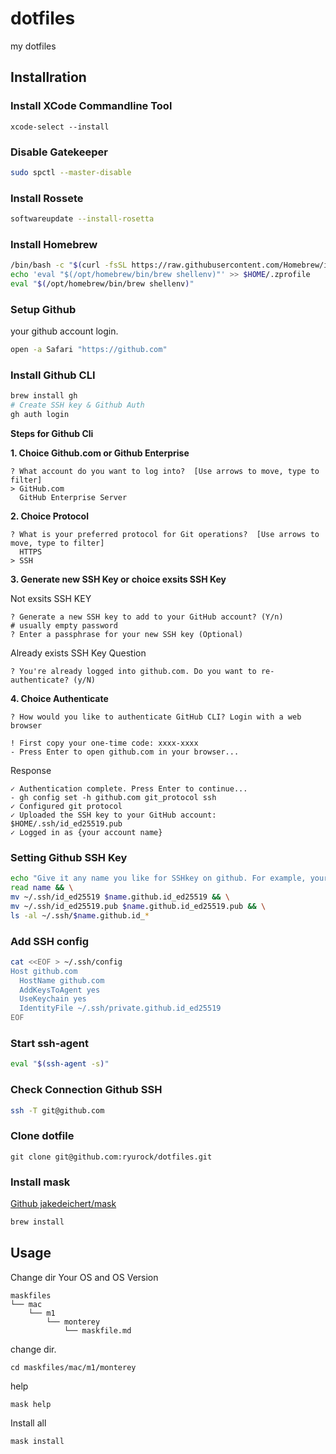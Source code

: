 # dotfiles

my dotfiles

## Installration

### Install XCode Commandline Tool

```
xcode-select --install
```

### Disable Gatekeeper

```bash
sudo spctl --master-disable
```

### Install Rossete

```bash
softwareupdate --install-rosetta
```

### Install Homebrew

```bash
/bin/bash -c "$(curl -fsSL https://raw.githubusercontent.com/Homebrew/install/HEAD/install.sh)"
echo 'eval "$(/opt/homebrew/bin/brew shellenv)"' >> $HOME/.zprofile
eval "$(/opt/homebrew/bin/brew shellenv)"
```

### Setup Github

your github account login.

```bash
open -a Safari "https://github.com"
```

### Install Github CLI

```bash
brew install gh
# Create SSH key & Github Auth
gh auth login
```

**Steps for Github Cli**

**1. Choice Github.com or Github Enterprise**

```
? What account do you want to log into?  [Use arrows to move, type to filter]
> GitHub.com
  GitHub Enterprise Server
```

**2. Choice Protocol**

```
? What is your preferred protocol for Git operations?  [Use arrows to move, type to filter]
  HTTPS
> SSH
```

**3. Generate new SSH Key or choice exsits SSH Key**

Not exsits SSH KEY
```
? Generate a new SSH key to add to your GitHub account? (Y/n)
# usually empty password
? Enter a passphrase for your new SSH key (Optional) 
```


Already exists SSH Key Question
```
? You're already logged into github.com. Do you want to re-authenticate? (y/N) 
```

**4. Choice Authenticate**

```
? How would you like to authenticate GitHub CLI? Login with a web browser

! First copy your one-time code: xxxx-xxxx
- Press Enter to open github.com in your browser... 
```

Response

```
✓ Authentication complete. Press Enter to continue...
- gh config set -h github.com git_protocol ssh
✓ Configured git protocol
✓ Uploaded the SSH key to your GitHub account: $HOME/.ssh/id_ed25519.pub
✓ Logged in as {your account name}
```

### Setting Github SSH Key

```bash
echo "Give it any name you like for SSHkey on github. For example, your company name or your account name."
read name && \
mv ~/.ssh/id_ed25519 $name.github.id_ed25519 && \
mv ~/.ssh/id_ed25519.pub $name.github.id_ed25519.pub && \
ls -al ~/.ssh/$name.github.id_*
```

### Add SSH config

```bash
cat <<EOF > ~/.ssh/config
Host github.com
  HostName github.com
  AddKeysToAgent yes
  UseKeychain yes
  IdentityFile ~/.ssh/private.github.id_ed25519
EOF
```

### Start ssh-agent

```bash
eval "$(ssh-agent -s)"
```

### Check Connection Github SSH

```bash
ssh -T git@github.com
```

### Clone dotfile

```
git clone git@github.com:ryurock/dotfiles.git
```

### Install mask

[Github jakedeichert/mask](https://github.com/jakedeichert/mask)

```bash
brew install
```

## Usage

Change dir Your OS and OS Version

```
maskfiles
└── mac
    └── m1
        └── monterey
            └── maskfile.md
```

change dir.

```
cd maskfiles/mac/m1/monterey
```

help

```
mask help
```

Install all

```
mask install
```

